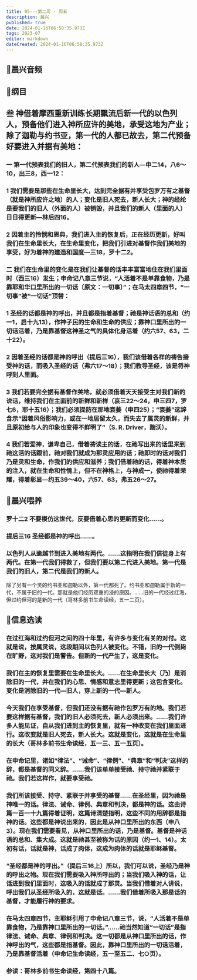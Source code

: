 ```yaml
---
title: 05---第二周 · 周五
description: 晨兴
published: true
date: 2024-01-16T06:58:35.973Z
tags: 2023-07
editor: markdown
dateCreated: 2024-01-16T06:58:35.973Z
---
```


## 🎵晨兴音频

## 📖纲目

## 叁 神借着摩西重新训练长期飘流后新一代的以色列人，预备他们进入神所应许的美地，承受这地为产业；除了迦勒与约书亚，第一代的人都已故去，第二代预备好要进入并据有美地：

### 一 第一代预表我们的旧人，第二代预表我们的新人—申二14，八6～10，出三8，西一12：

### 1 我们需要是那些在生命里长大，达到完全据有并享受包罗万有之基督（就是神所应许之地）的人；变化是旧人死去，新人长大；神的经纶是要我们的旧人（外面的人）被销毁，并且我们的新人（里面的人）日日得更新—林后四16。

### 2 因着主的怜悯和恩典，我们进入主的恢复后，正在经历更新，好叫我们在生命里长大，在生命里变化，把我们引进对基督作我们美地的享受，好为着神的建造和国度—三18，罗十二2。

### 二 我们在生命里的变化是在我们让基督的话丰丰富富地住在我们里面时（西三16）发生；申命记八章三节说，“人活着不是单靠食物，乃是靠耶和华口里所出的一切话〔原文：一切事〕”；在马太四章四节，“一切事”被“一切话”顶替：

### 1 圣经的话都是神的呼出，并且都是指着基督；祂是神话语的总和（约一1，启十九13），作神子民的生命和生命的供应；靠神口里所出的一切话活着，乃是靠基督这神圣之气的具体化身活着（约六57、63，二十22）。

### 2 因着圣经的话都是神的呼出（提后三16），我们该借着各样的祷告接受神的话，而吸入圣经的话（弗六17～18）；我们教导圣经，该是将神呼到人里面。

### 3 我们若要完全据有基督作美地，就必须借着天天接受主对我们新的说话，维持我们在主面前的新鲜和新样（哀三22～24，申三四7，罗七6，耶十五16）；我们必须提防在那地衰萎（申四25）；“衰萎”这辞含示“因着风俗影响力，或在一地居留太久，而失去了属灵的新鲜，并且原初给与人的印象也变得不鲜明了”（S. R. Driver，踹沃）。

### 4 我们若爱神，谦卑自己，借着祷读主的话，在祂写出来的话里来到祂这活的话跟前，祂对我们就成为那灵应用的话；祂即时的话对我们乃是灵和生命，作我们的供应和滋养；我们借着祂的话，得着神本质的注入，就在生命和性情上，但不在神格上，与神成一，使祂得着荣耀，得着彰显—约五39～40，六57、63，弗五26～27。

## 📖晨兴喂养

### 罗十二2    不要模仿这世代，反要借着心思的更新而变化……。

### 提后三16    圣经都是神的呼出……。

### 以色列人从逾越节到进入美地有两代。……这指明在我们信徒身上有两代。在第一代我们得救了，但我们要以第二代进入美地。第一代是我们的旧人，第二代是我们的新人。

除了另有一个灵的约书亚和迦勒以外，第一代都死了。约书亚和迦勒属于新的一代，不属于旧的一代。那就是他们经历双重的浸的原因。……旧的一代经过红海，但过约但河的是新的一代（哥林多前书生命读经，五一二页）。

## 📖信息选读

### 在过红海和过约但河之间的四十年里，有许多与变化有关的对付。这就是说，按属灵说，这段期间以色列人被变化。不错，旧的一代倒毙在旷野，这对我们是警告。但新的一代产生了，这是变化。

### 我们在主的恢复里需要在生命里长大。……在生命里长大〔乃〕是消除旧的一代，并在我们的心思、情感和意志里得更新；这包含变化。变化是消除旧的一代—旧人，穿上新的一代—新人。

### 今天我们在享受基督，但我们还没有据有祂作包罗万有的地。我们若要这样据有基督，我们的旧人必须死去，新人必须出来。……我们许多人能见证，自从我们进到主的恢复里，就有一种改变在我们里面进行。这改变就是旧人死去，新人长大。这就是变化，这就是在生命里的长大（哥林多前书生命读经，五一三、五一五页）。

### 在申命记里，诸如“律法”、“诫命”、“律例”、“典章”和“判决”这样的辞，都是基督的同义辞。……我们该单单接受祂、持守祂并紧联于祂。我们若这样作，就要享受祂。

### 我们所该接受、持守、紧联于并享受的基督……在圣经里，因为祂是神唯一的话。律法、诫命、律例、典章和判决，都是神的话。这由诗篇一百一十九篇得着证明，这篇诗清楚指明，这些不同的用辞都是指神的话。这些都是神说出来的，因此是从神口里所出的东西（申八3）。现在我们需要看见，从神口里所出的话，乃是基督。基督是神话语的总和、集大成。这就是祂甚至被称为话的原因（约一1、14）。太初有话，话就是神，话成了肉体，这成为肉体的话就是耶稣基督。

### “圣经都是神的呼出。”（提后三16上）所以，我们可以说，圣经乃是神的呼出之物。现在我们需要吸入神所呼出的；当我们吸入神的话，让话进到我们里面时，这吸入的话就成了那灵。当我们借着对人讲说，呼出我们从圣经所吸入的，这就是话。……我们借着所吸入那是话的基督，才能履行神的要求。

### 在马太四章四节，主耶稣引用了申命记八章三节，说，“人活着不是单靠食物，乃是靠神口里所出的一切话。”……祂当然知道“一切话”是指律法、诫命、典章、律例和判决。这一切都是从神口里所出的话，作神呼出的气，这些都是指基督。因此，靠神口里所出的一切话活着，乃是靠基督活着（申命记生命读经，五一至五二、七○页）。

### 参读：哥林多前书生命读经，第四十八篇。

<!-- Google tag (gtag.js) -->

<script async src="https://www.googletagmanager.com/gtag/js?id=G-1P8709Z16T"></script>

<script>


 window.dataLayer = window.dataLayer || [];

 function gtag(){dataLayer.push(arguments);}

 gtag('js', new Date());



 gtag('config', 'G-1P8709Z16T');

</script>